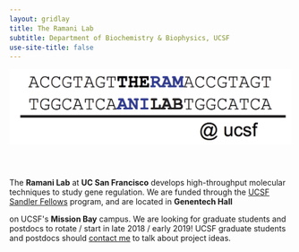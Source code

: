 ```yaml
---
layout: gridlay
title: The Ramani Lab
subtitle: Department of Biochemistry & Biophysics, UCSF
use-site-title: false
---
```

<header>
<div class="col-sm-12">
    <img src="img/banner.png" alt="ramani lab @ ucsf"><br>
</div>
</header>

<div class="jumbotron jumbotron-correct">
    <p>
      The <b>Ramani Lab</b> at <b>UC San Francisco</b> develops
      high-throughput molecular techniques to study gene regulation. We are
      funded through the <a href="https://fellows.ucsf.edu/">UCSF Sandler Fellows</a> program, and are located in <b>Genentech Hall</b>
    </p>
    <p>
      on UCSF's <b>Mission Bay</b> campus. We are looking for graduate students and postdocs to rotate / start in late 2018 / early 2019! UCSF graduate students and postdocs should <a href="mailto:vijay.ramani@ucsf.edu">contact me</a> to talk about project ideas.
    </p>
</div>

<!-- <div class="posts-list">
  {% for post in paginator.posts %}
  <article class="post-preview">
    <a href="{{ post.url | prepend: site.baseurl }}">
	  <h2 class="post-title">{{ post.title }}</h2>

	  {% if post.subtitle %}
	  <h3 class="post-subtitle">
	    {{ post.subtitle }}
	  </h3>
	  {% endif %}
    </a>

    <p class="post-meta">
      Posted on {{ post.date | date: "%B %-d, %Y" }}
    </p>

    <div class="post-entry-container">
      {% if post.image %}
      <div class="post-image">
        <a href="{{ post.url | prepend: site.baseurl }}">
          <img src="{{ post.image }}">
        </a>
      </div>
      {% endif %}
      <div class="post-entry">
        {{ post.excerpt | strip_html | xml_escape | truncatewords: site.excerpt_length }}
        {% assign excerpt_word_count = post.excerpt | number_of_words %}
        {% if post.content != post.excerpt or excerpt_word_count > site.excerpt_length %}
          <a href="{{ post.url | prepend: site.baseurl }}" class="post-read-more">[Read&nbsp;More]</a>
        {% endif %}
      </div>
    </div>

    {% if post.tags.size > 0 %}
    <div class="blog-tags">
      Tags:
      {% if site.link-tags %}
      {% for tag in post.tags %}
      <a href="{{ site.baseurl }}/tags#{{- tag -}}">{{- tag -}}</a>
      {% endfor %}
      {% else %}
        {{ post.tags | join: ", " }}
      {% endif %}
    </div>
    {% endif %}

   </article>
  {% endfor %}
</div>

{% if paginator.total_pages > 1 %}
<ul class="pager main-pager">
  {% if paginator.previous_page %}
  <li class="previous">
    <a href="{{ paginator.previous_page_path | prepend: site.baseurl | replace: '//', '/' }}">&larr; Newer Posts</a>
  </li>
  {% endif %}
  {% if paginator.next_page %}
  <li class="next">
    <a href="{{ paginator.next_page_path | prepend: site.baseurl | replace: '//', '/' }}">Older Posts &rarr;</a>
  </li>
  {% endif %}
</ul>
{% endif %} -->
